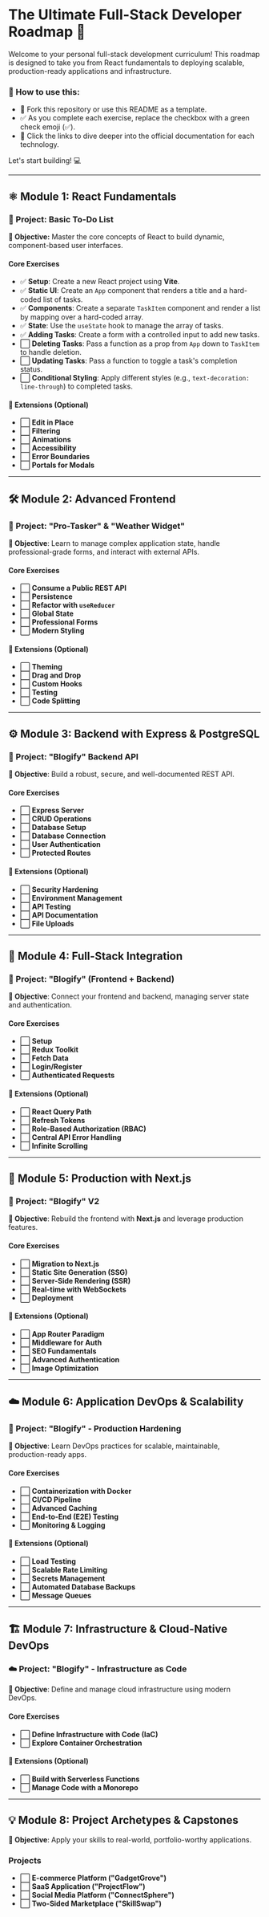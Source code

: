 # The Ultimate Full-Stack Developer Roadmap 🚀

Welcome to your personal full-stack development curriculum! This roadmap is designed to take you from React fundamentals to deploying scalable, production-ready applications and infrastructure.

### 📘 How to use this:
* 🍴 Fork this repository or use this README as a template.
* ✅ As you complete each exercise, replace the checkbox with a green check emoji (✅).
* 🔗 Click the links to dive deeper into the official documentation for each technology.

Let's start building! 💻

---

## ⚛️ Module 1: React Fundamentals

### 📝 Project: Basic To-Do List
**🎯 Objective:** Master the core concepts of React to build dynamic, component-based user interfaces.

#### Core Exercises
- ✅ **Setup**: Create a new React project using **Vite**.
- ✅ **Static UI**: Create an `App` component that renders a title and a hard-coded list of tasks.
- ✅ **Components**: Create a separate `TaskItem` component and render a list by mapping over a hard-coded array.
- ✅ **State**: Use the `useState` hook to manage the array of tasks.
- ✅ **Adding Tasks**: Create a form with a controlled input to add new tasks.
- ⬜ **Deleting Tasks**: Pass a function as a prop from `App` down to `TaskItem` to handle deletion.
- ⬜ **Updating Tasks**: Pass a function to toggle a task's completion status.
- ⬜ **Conditional Styling**: Apply different styles (e.g., `text-decoration: line-through`) to completed tasks.

#### 🧩 Extensions (Optional)
- ⬜ **Edit in Place**
- ⬜ **Filtering**
- ⬜ **Animations**
- ⬜ **Accessibility**
- ⬜ **Error Boundaries**
- ⬜ **Portals for Modals**

---

## 🛠️ Module 2: Advanced Frontend

### 🧪 Project: "Pro-Tasker" & "Weather Widget"
**🎯 Objective**: Learn to manage complex application state, handle professional-grade forms, and interact with external APIs.

#### Core Exercises
- ⬜ **Consume a Public REST API**
- ⬜ **Persistence**
- ⬜ **Refactor with `useReducer`**
- ⬜ **Global State**
- ⬜ **Professional Forms**
- ⬜ **Modern Styling**

#### 🧩 Extensions (Optional)
- ⬜ **Theming**
- ⬜ **Drag and Drop**
- ⬜ **Custom Hooks**
- ⬜ **Testing**
- ⬜ **Code Splitting**

---

## ⚙️ Module 3: Backend with Express & PostgreSQL

### 📡 Project: "Blogify" Backend API
**🎯 Objective**: Build a robust, secure, and well-documented REST API.

#### Core Exercises
- ⬜ **Express Server**
- ⬜ **CRUD Operations**
- ⬜ **Database Setup**
- ⬜ **Database Connection**
- ⬜ **User Authentication**
- ⬜ **Protected Routes**

#### 🧩 Extensions (Optional)
- ⬜ **Security Hardening**
- ⬜ **Environment Management**
- ⬜ **API Testing**
- ⬜ **API Documentation**
- ⬜ **File Uploads**

---

## 🔗 Module 4: Full-Stack Integration

### 🔄 Project: "Blogify" (Frontend + Backend)
**🎯 Objective**: Connect your frontend and backend, managing server state and authentication.

#### Core Exercises
- ⬜ **Setup**
- ⬜ **Redux Toolkit**
- ⬜ **Fetch Data**
- ⬜ **Login/Register**
- ⬜ **Authenticated Requests**

#### 🧩 Extensions (Optional)
- ⬜ **React Query Path**
- ⬜ **Refresh Tokens**
- ⬜ **Role-Based Authorization (RBAC)**
- ⬜ **Central API Error Handling**
- ⬜ **Infinite Scrolling**

---

## 🚀 Module 5: Production with Next.js

### 🧱 Project: "Blogify" V2
**🎯 Objective**: Rebuild the frontend with **Next.js** and leverage production features.

#### Core Exercises
- ⬜ **Migration to Next.js**
- ⬜ **Static Site Generation (SSG)**
- ⬜ **Server-Side Rendering (SSR)**
- ⬜ **Real-time with WebSockets**
- ⬜ **Deployment**

#### 🧩 Extensions (Optional)
- ⬜ **App Router Paradigm**
- ⬜ **Middleware for Auth**
- ⬜ **SEO Fundamentals**
- ⬜ **Advanced Authentication**
- ⬜ **Image Optimization**

---

## ☁️ Module 6: Application DevOps & Scalability

### 🧰 Project: "Blogify" - Production Hardening
**🎯 Objective**: Learn DevOps practices for scalable, maintainable, production-ready apps.

#### Core Exercises
- ⬜ **Containerization with Docker**
- ⬜ **CI/CD Pipeline**
- ⬜ **Advanced Caching**
- ⬜ **End-to-End (E2E) Testing**
- ⬜ **Monitoring & Logging**

#### 🧩 Extensions (Optional)
- ⬜ **Load Testing**
- ⬜ **Scalable Rate Limiting**
- ⬜ **Secrets Management**
- ⬜ **Automated Database Backups**
- ⬜ **Message Queues**

---

## 🏗️ Module 7: Infrastructure & Cloud-Native DevOps

### ☁️ Project: "Blogify" - Infrastructure as Code
**🎯 Objective**: Define and manage cloud infrastructure using modern DevOps.

#### Core Exercises
- ⬜ **Define Infrastructure with Code (IaC)**
- ⬜ **Explore Container Orchestration**

#### 🧩 Extensions (Optional)
- ⬜ **Build with Serverless Functions**
- ⬜ **Manage Code with a Monorepo**

---

## 💡 Module 8: Project Archetypes & Capstones

**🎯 Objective**: Apply your skills to real-world, portfolio-worthy applications.

### Projects
- ⬜ **E-commerce Platform (\"GadgetGrove\")**
- ⬜ **SaaS Application (\"ProjectFlow\")**
- ⬜ **Social Media Platform (\"ConnectSphere\")**
- ⬜ **Two-Sided Marketplace (\"SkillSwap\")**
